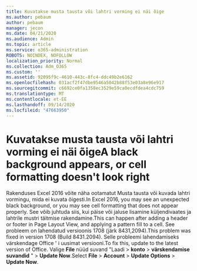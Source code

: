 ```yaml
---
title: Kuvatakse musta tausta või lahtri vorming ei näi õige
ms.author: pebaum
author: pebaum
manager: jecon
ms.date: 04/21/2020
ms.audience: Admin
ms.topic: article
ms.service: o365-administration
ROBOTS: NOINDEX, NOFOLLOW
localization_priority: Normal
ms.collection: Adm_O365
ms.custom: ''
ms.assetid: 92095f9c-4610-443c-8fc4-ddc49b2e6162
ms.openlocfilehash: 031acf2f47dbe9546a5042b88f53e03a8e96e917
ms.sourcegitcommit: c6692ce0fa1358ec3529e59ca0ecdfdea4cdc759
ms.translationtype: MT
ms.contentlocale: et-EE
ms.lasthandoff: 09/14/2020
ms.locfileid: "47663950"
---
```

# <a name="a-black-background-appears-or-cell-formatting-doesnt-look-right"></a><span data-ttu-id="431db-102">Kuvatakse musta tausta või lahtri vorming ei näi õige</span><span class="sxs-lookup"><span data-stu-id="431db-102">A black background appears, or cell formatting doesn't look right</span></span>

<span data-ttu-id="431db-103">Rakenduses Excel 2016 võite näha ootamatut Musta tausta või kuvada lahtri vormingu, mida ei kuvata õigesti.</span><span class="sxs-lookup"><span data-stu-id="431db-103">In Excel 2016, you may see an unexpected black background, or you may see cell formatting that does not appear properly.</span></span> <span data-ttu-id="431db-104">See võib juhtuda siis, kui päise või jaluse lisamine küljendivaates ja lahtrile mustri täitmise rakendamine.</span><span class="sxs-lookup"><span data-stu-id="431db-104">This can happen after adding a header or footer in Page Layout View, and applying a pattern fill to a cell.</span></span> <span data-ttu-id="431db-105">See probleem on lahendatud versioonis 1708 (järk 8431,2094).</span><span class="sxs-lookup"><span data-stu-id="431db-105">This problem was fixed in version 1708 (Build 8431.2094).</span></span> <span data-ttu-id="431db-106">Selle probleemi lahendamiseks värskendage Office ' i uusimat versiooni.</span><span class="sxs-lookup"><span data-stu-id="431db-106">To fix this, update to the latest version of Office.</span></span> <span data-ttu-id="431db-107">Valige **File** nüüd suvand "Laadi \> **konto** \> **värskendamise suvandid** " \> **Update Now**.</span><span class="sxs-lookup"><span data-stu-id="431db-107">Select **File** \> **Account** \> **Update Options** \> **Update Now**.</span></span>
  

